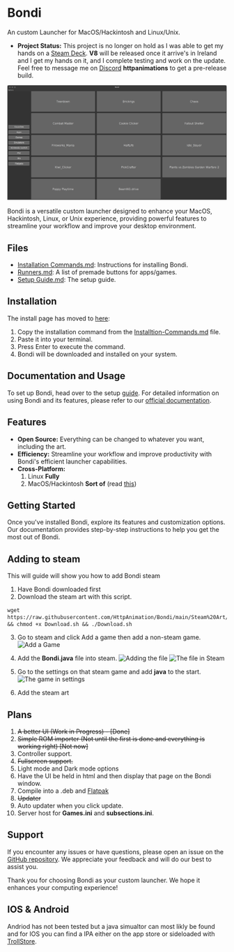 # Bondi 
An custom Launcher for MacOS/Hackintosh and Linux/Unix.

- **Project Status:** This project is no longer on hold as I was able to get my hands on a [Steam Deck](https://store.steampowered.com/steamdeck). **V8** will be released once it arrive's in Ireland and I get my hands on it, and I complete testing and work on the update. Feel free to message me on [Discord](https://discord.com/app) **httpanimations** to get a pre-release build.

![Bondi Screenshot](Photos/Screenshot%20from%202023-10-13%2019-50-41.png)

Bondi is a versatile custom launcher designed to enhance your MacOS, Hackintosh, Linux, or Unix experience, providing powerful features to streamline your workflow and improve your desktop environment.

## Files
- [Installation Commands.md](Installtion-Commands.md): Instructions for installing Bondi.
- [Runners.md](Runners.md): A list of premade buttons for apps/games.
- [Setup Guide.md](Setup-Guide.md): The setup guide.

## Installation

The install page has moved to [here](Installation-Commands.md):

1. Copy the installation command from the [Installtion-Commands.md](Installation-Commands.md) file.
2. Paste it into your terminal.
3. Press Enter to execute the command.
4. Bondi will be downloaded and installed on your system.

## Documentation and Usage

To set up Bondi, head over to the setup [guide](Setup-Guide.md). For detailed information on using Bondi and its features, please refer to our [official documentation](https://httpanimation.github.io/Bondi/).

## Features

- **Open Source:** Everything can be changed to whatever you want, including the art.
- **Efficiency:** Streamline your workflow and improve productivity with Bondi's efficient launcher capabilities.
- **Cross-Platform:**
  1) Linux **Fully**
  2) MacOS/Hackintosh **Sort of** (read [this](More/MacOS-Hackintosh-More.md))

## Getting Started

Once you've installed Bondi, explore its features and customization options. Our documentation provides step-by-step instructions to help you get the most out of Bondi.

## Adding to steam
This will guide will show you how to add Bondi steam
1) Have Bondi downloaded first 
2) Download the steam art with this script.
  ```
  wget https://raw.githubusercontent.com/HttpAnimation/Bondi/main/Steam%20Art/Download.sh && chmod +x Download.sh && ./Download.sh
  ```
3) Go to steam and click Add a game then add a non-steam game.
![Add a Game](Photos/Screenshot_20231208_121822.png)
4) Add the **Bondi.java** file into steam.
![Adding the file](Photos/Screenshot_20231208_122025.png)
![The file in Steam](Photos/Screenshot_20231208_122110.png)
5) Go to the settings on that steam game and add **java** to the start.
![The game in settings](Photos/Screenshot_20231208_122425.png)

6) Add the steam art
## Plans

1. ~~A better UI (Work in Progress) - [Done]~~
2. ~~Simple ROM importer (Not until the first is done and everything is working right) [Not now]~~
3. Controller support.
4. ~~Fullscreen support.~~
5. Light mode and Dark mode options
6. Have the UI be held in html and then display that page on the Bondi window.
7. Compile into a .deb and [Flatpak](https://flatpak.org/)
8. ~~Updater~~
9. Auto updater when you click update.
10. Server host for **Games.ini** and **subsections.ini**.
## Support

If you encounter any issues or have questions, please open an issue on the [GitHub repository](https://github.com/HttpAnimation/Bondi/issues). We appreciate your feedback and will do our best to assist you.

Thank you for choosing Bondi as your custom launcher. We hope it enhances your computing experience!

## IOS & Android

Andriod has not been tested but a java simualtor can most likly be found and for IOS you can find a IPA either on the app store or sideloaded with [TrollStore](https://github.com/opa334/TrollStore).